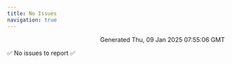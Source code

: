 ```yaml
---
title: No Issues
navigation: true
---
```


<p style="text-align:right;color:#cccs">
Generated Thu, 09 Jan 2025 07:55:06 GMT
</p>
<p>✅ No issues to report ✅</p>



